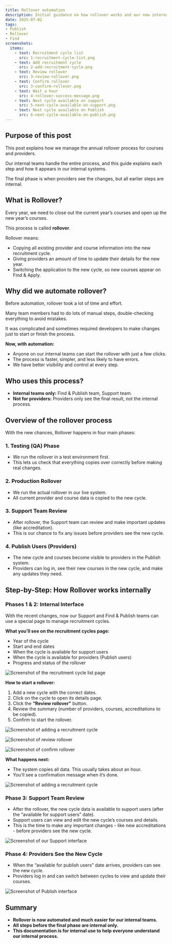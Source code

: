 ```yaml
---
title: Rollover automation
description: Initial guidance on how rollover works and our new internal automation process
date: 2025-07-02
tags:
- Publish
- Rollover
- Find
screenshots:
  items:
    - text: Recruitment cycle list
      src: 1-recruitment-cycle-list.png
    - text: Add recruitment cycle
      src: 2-add-recruitment-cycle.png
    - text: Review rollover
      src: 3-review-rollover.png
    - text: Confirm rollover
      src: 3-confirm-rollover.png
    - text: Wait a hour
      src: 4-rollover-success-message.png
    - text: Next cycle available on support
      src: 5-next-cycle-available-on-support.png
    - text: Next cycle available on Publish
      src: 6-next-cycle-available-on-publish.png
---
```


## Purpose of this post

This post explains how we manage the annual rollover process for courses and providers.

Our internal teams handle the entire process, and this guide explains each step and how it appears in our internal systems.

The final phase is when providers see the changes, but all earlier steps are internal.

## What is Rollover?

Every year, we need to close out the current year’s courses and open up the new year’s courses.

This process is called **rollover**.

Rollover means:
- Copying all existing provider and course information into the new recruitment cycle.
- Giving providers an amount of time to update their details for the new year.
- Switching the application to the new cycle, so new courses appear on Find & Apply.

## Why did we automate rollover?

Before automation, rollover took a lot of time and effort.

Many team members had to do lots of manual steps, double-checking everything to avoid mistakes.

It was complicated and sometimes required developers to make changes just to start or finish the process.

**Now, with automation:**
- Anyone on our internal teams can start the rollover with just a few clicks.
- The process is faster, simpler, and less likely to have errors.
- We have better visibility and control at every step.

## Who uses this process?

- **Internal teams only:** Find & Publish team, Support team.
- **Not for providers:** Providers only see the final result, not the internal process.

## Overview of the rollover process

With the new chances, Rollover happens in four main phases:

### 1. **Testing (QA) Phase**
- We run the rollover in a test environment first.
- This lets us check that everything copies over correctly before making real changes.

### 2. **Production Rollover**
- We run the actual rollover in our live system.
- All current provider and course data is copied to the new cycle.

### 3. **Support Team Review**
- After rollover, the Support team can review and make important updates (like accreditation).
- This is our chance to fix any issues before providers see the new cycle.

### 4. **Publish Users (Providers)**
- The new cycle and courses become visible to providers in the Publish system.
- Providers can log in, see their new courses in the new cycle, and make any updates they need.

## Step-by-Step: How Rollover works internally

### **Phases 1 & 2: Internal Interface**

With the recent changes, now our Support and Find & Publish teams can use a special page to manage recruitment cycles.

**What you’ll see on the recruitment cycles page:**
- Year of the cycle
- Start and end dates
- When the cycle is available for support users
- When the cycle is available for providers (Publish users)
- Progress and status of the rollover

![Screenshot of the recruitment cycle list page](1-recruitment-cycle-list.png)

**How to start a rollover:**
1. Add a new cycle with the correct dates.
2. Click on the cycle to open its details page.
3. Click the **"Review rollover"** button.
4. Review the summary (number of providers, courses, accreditations to be copied).
5. Confirm to start the rollover.

![Screenshot of adding a recruitment cycle](2-add-recruitment-cycle.png)

![Screenshot of review rollover](3-review-rollover.png)

![Screenshot of confirm rollover](3-confirm-rollover.png)

**What happens next:**
- The system copies all data. This usually takes about an hour.
- You’ll see a confirmation message when it’s done.

![Screenshot of adding a recruitment cycle](4-rollover-success-message.png)

### **Phase 3: Support Team Review**

- After the rollover, the new cycle data is available to support users (after the “available for support users” date).
- Support users can view and edit the new cycle’s courses and details.
- This is the time to make any important changes - like new accreditations - before providers see the new cycle.

![Screenshot of our Support interface](5-next-cycle-available-on-support.png)

### **Phase 4: Providers See the New Cycle**

- When the “available for publish users” date arrives, providers can see the new cycle.
- Providers log in and can switch between cycles to view and update their courses.

![Screenshot of Publish interface](6-next-cycle-available-on-publish.png)

## Summary

- **Rollover is now automated and much easier for our internal teams.**
- **All steps before the final phase are internal only.**
- **This documentation is for internal use to help everyone understand our internal process.**
